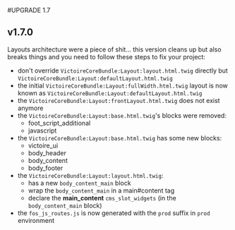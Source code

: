 #UPGRADE 1.7

## v1.7.0

Layouts architecture were a piece of shit... this version cleans up but also breaks things and you need to follow these steps to fix your project:

- don't override `VictoireCoreBundle:Layout:layout.html.twig` directly but `VictoireCoreBundle:Layout:defaultLayout.html.twig`
- the initial `VictoireCoreBundle:Layout:fullWidth.html.twig` layout is now known as `VictoireCoreBundle:Layout:defaultLayout.html.twig`
- the `VictoireCoreBundle:Layout:frontLayout.html.twig` does not exist anymore
- the `VictoireCoreBundle:Layout:base.html.twig`'s blocks were removed:
    - foot_script_additional
    - javascript
- the `VictoireCoreBundle:Layout:base.html.twig` has some new blocks:
    - victoire_ui
    - body_header
    - body_content
    - body_footer
- the `VictoireCoreBundle:Layout:layout.html.twig`:
    - has a new `body_content_main` block
    - wrap the `body_content_main` in a main#content tag
    - declare the **main_content** `cms_slot_widgets` (in the `body_content_main` block)
- the `fos_js_routes.js` is now generated with the `prod` suffix in `prod` environment